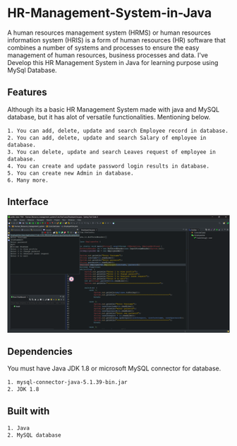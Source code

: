 
# HR-Management-System-in-Java

A human resources management system (HRMS) or human resources information system (HRIS) is a form of human resources (HR) software that combines a number of systems and processes to ensure the easy management of human resources, business processes and data. I've Develop this HR Management System in Java for learning purpose using MySql Database.



Features
---------------------
Although its a basic HR Management System made with java and MySQL database, but it has alot of versatile functionalities. Mentioning below.

    1. You can add, delete, update and search Employee record in database.
    2. You can add, delete, update and search Salary of employee in database.
    3. You can delete, update and search Leaves request of employee in database.
    4. You can create and update password login results in database.
    5. You can create new Admin in database.
    6. Many more.

Interface
---------------

<p><img align="center" src="Screenshot (333).png" alt="shubhammk21" /></p>

Dependencies
--------------
 You must have Java JDK 1.8 or microsoft MySQL connector for database.

    1. mysql-connector-java-5.1.39-bin.jar
    2. JDK 1.8

Built with
-------------------------------

    1. Java
    2. MySQL database
